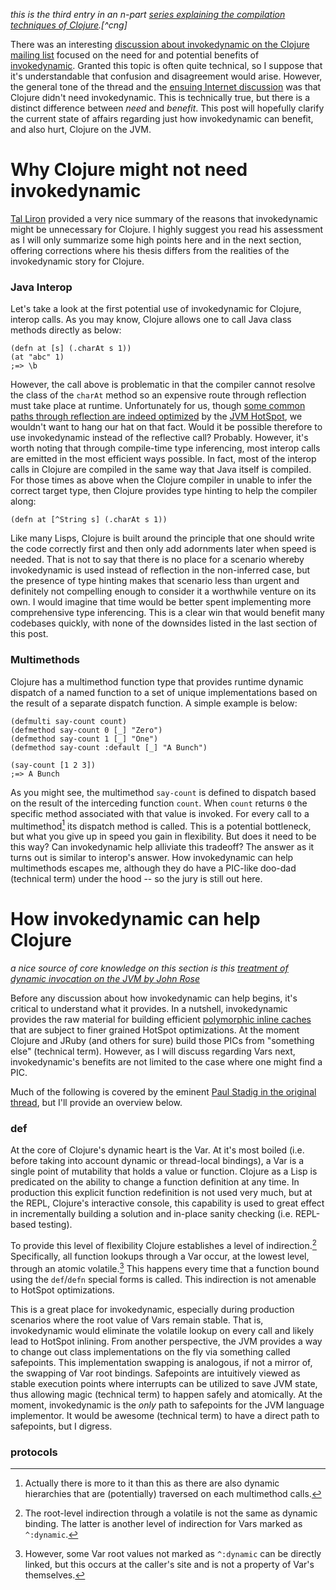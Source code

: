 *this is the third entry in an n-part [series explaining the compilation techniques of Clojure](http://blog.fogus.me/tag/clj-compilation).[^cng]*

There was an interesting [discussion about invokedynamic on the Clojure mailing list](http://groups.google.com/group/clojure/browse_frm/thread/d66af49bef572e8a) focused on the need for and potential benefits of [invokedynamic](http://jcp.org/en/jsr/detail?id=292).  Granted this topic is often quite technical, so I suppose that it's understandable that confusion and disagreement would arise.  However, the general tone of the thread and the [ensuing Internet discussion](http://news.ycombinator.com/item?id=2928285) was that Clojure didn't need invokedynamic.  This is technically true, but there is a distinct difference between *need* and *benefit*.  This post will hopefully clarify the current state of affairs regarding just how invokedynamic can benefit, and also hurt, Clojure on the JVM.

# Why Clojure might not need invokedynamic

[Tal Liron](http://groups.google.com/group/clojure/tree/browse_frm/thread/d66af49bef572e8a/84595d95fef714cb?rnum=11&_done=%2Fgroup%2Fclojure%2Fbrowse_frm%2Fthread%2Fd66af49bef572e8a%3F#doc_dd82cc60855b1ca3) provided a very nice summary of the reasons that invokedynamic might be unnecessary for Clojure.  I highly suggest you read his assessment as I will only summarize some high points here and in the next section, offering corrections where his thesis differs from the realities of the invokedynamic story for Clojure.

### Java Interop

Let's take a look at the first potential use of invokedynamic for Clojure, interop calls.  As you may know, Clojure allows one to call Java class methods directly as below:

    (defn at [s] (.charAt s 1))
    (at "abc" 1)
    ;=> \b

However, the call above is problematic in that the compiler cannot resolve the class of the `charAt` method so an expensive route through reflection must take place at runtime.  Unfortunately for us, though [some common paths through reflection are indeed optimized](http://java.sun.com/products/hotspot/whitepaper.html) by the [JVM HotSpot](http://www.oracle.com/technetwork/java/hotspotfaq-138619.html), we wouldn't want to hang our hat on that fact.  Would it be possible therefore to use invokedynamic instead of the reflective call?  Probably.  However, it's worth noting that through compile-time type inferencing, most interop calls are emitted in the most efficient ways possible.  In fact, most of the interop calls in Clojure are compiled in the same way that Java itself is compiled.  For those times as above when the Clojure compiler in unable to infer the correct target type, then Clojure provides type hinting to help the compiler along:

    (defn at [^String s] (.charAt s 1))

Like many Lisps, Clojure is built around the principle that one should write the code correctly first and then only add adornments later when speed is needed.  That is not to say that there is no place for a scenario whereby invokedynamic is used instead of reflection in the non-inferred case, but the presence of type hinting makes that scenario less than urgent and definitely not compelling enough to consider it a worthwhile venture on its own.  I would imagine that time would be better spent implementing more comprehensive type inferencing.  This is a clear win that would benefit many codebases quickly, with none of the downsides listed in the last section of this post.

### Multimethods

Clojure has a multimethod function type that provides runtime dynamic dispatch of a named function to a set of unique implementations based on the result of a separate dispatch function.  A simple example is below:

    (defmulti say-count count)
    (defmethod say-count 0 [_] "Zero")
    (defmethod say-count 1 [_] "One")
    (defmethod say-count :default [_] "A Bunch")
    
    (say-count [1 2 3])
    ;=> A Bunch

As you might see, the multimethod `say-count` is defined to dispatch based on the result of the interceding function `count`.  When `count` returns `0` the specific method associated with that value is invoked.  For every call to a multimethod[^more-mm] its dispatch method is called.  This is a potential bottleneck, but what you give up in speed you gain in flexibility.  But does it need to be this way?  Can invokedynamic help alliviate this tradeoff?  The answer as it turns out is similar to interop's answer.  How invokedynamic can help multimethods escapes me, although they do have a PIC-like doo-dad (technical term) under the hood -- so the jury is still out here.

[^more-mm]: Actually there is more to it than this as there are also dynamic hierarchies that are (potentially) traversed on each multimethod calls.

# How invokedynamic can help Clojure

*a nice source of core knowledge on this section is this [treatment of dynamic invocation on the JVM by John Rose](http://blogs.oracle.com/jrose/entry/dynamic_invocation_in_the_vm)*

Before any discussion about how invokedynamic can help begins, it's critical to understand what it provides.  In a nutshell, invokedynamic provides the raw material for building efficient [polymorphic inline caches](http://c2.com/cgi/wiki?PolymorphicInlineCaches) that are subject to finer grained HotSpot optimizations. At the moment Clojure and JRuby (and others for sure) build those PICs from "something else" (technical term).  However, as I will discuss regarding Vars next, invokedynamic's benefits are not limited to the case where one might find a PIC.

Much of the following is covered by the eminent [Paul Stadig in the original thread](http://groups.google.com/group/clojure/tree/browse_frm/thread/d66af49bef572e8a/3a21f40138f22c0d?rnum=21&_done=%2Fgroup%2Fclojure%2Fbrowse_frm%2Fthread%2Fd66af49bef572e8a%3F#doc_63423c53208effdf), but I'll provide an overview below.

### def

At the core of Clojure's dynamic heart is the Var.  At it's most boiled (i.e. before taking into account dynamic or thread-local bindings), a Var is a single point of mutability that holds a value or function.  Clojure as a Lisp is predicated on the ability to change a function definition at any time.  In production this explicit function redefinition is not used very much, but at the REPL, Clojure's interactive console, this capability is used to great effect in incrementally building a solution and in-place sanity checking (i.e. REPL-based testing).

To provide this level of flexibility Clojure establishes a level of indirection.[^dyn]  Specifically, all function lookups through a Var occur, at the lowest level, through an atomic volatile.[^linking]  This happens every time that a function bound using the `def`/`defn` special forms is called.  This indirection is not amenable to HotSpot optimizations.

This is a great place for invokedynamic, especially during production scenarios where the root value of Vars remain stable.  That is, invokedynamic would eliminate the volatile lookup on every call and likely lead to HotSpot inlining. From another perspective, the JVM provides a way to change out class implementations on the fly via something called safepoints.  This implementation swapping is analogous, if not a mirror of, the swapping of Var root bindings.  Safepoints are intuitively viewed as stable execution points where interrupts can be utilized to save JVM state, thus allowing magic (technical term) to happen safely and atomically.  At the moment, invokedynamic is the *only* path to safepoints for the JVM language implementor.  It would be awesome (technical term) to have a direct path to safepoints, but I digress.

[^dyn]: The root-level indirection through a volatile is not the same as dynamic binding.  The latter is another level of indirection for Vars marked as `^:dynamic`.

[^linking]: However, some Var root values not marked as `^:dynamic` can be directly linked, but this occurs at the caller's site and is not a property of Var's themselves.


### protocols

